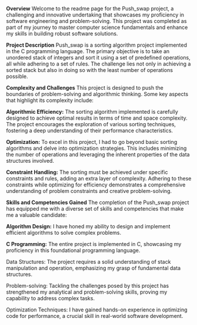 **Overview**
Welcome to the readme page for the Push_swap project, a challenging and innovative undertaking that showcases my proficiency in software engineering and problem-solving. This project was completed as part of my journey to master computer science fundamentals and enhance my skills in building robust software solutions.

**Project Description**
Push_swap is a sorting algorithm project implemented in the C programming language. The primary objective is to take an unordered stack of integers and sort it using a set of predefined operations, all while adhering to a set of rules. The challenge lies not only in achieving a sorted stack but also in doing so with the least number of operations possible.

**Complexity and Challenges**
This project is designed to push the boundaries of problem-solving and algorithmic thinking. Some key aspects that highlight its complexity include:

**Algorithmic Efficiency:**
The sorting algorithm implemented is carefully designed to achieve optimal results in terms of time and space complexity. The project encourages the exploration of various sorting techniques, fostering a deep understanding of their performance characteristics.

**Optimization:**
To excel in this project, I had to go beyond basic sorting algorithms and delve into optimization strategies. This includes minimizing the number of operations and leveraging the inherent properties of the data structures involved.

**Constraint Handling:**
The sorting must be achieved under specific constraints and rules, adding an extra layer of complexity. Adhering to these constraints while optimizing for efficiency demonstrates a comprehensive understanding of problem constraints and creative problem-solving.

**Skills and Competencies Gained**
The completion of the Push_swap project has equipped me with a diverse set of skills and competencies that make me a valuable candidate:

**Algorithm Design:** 
I have honed my ability to design and implement efficient algorithms to solve complex problems.

**C Programming:** 
The entire project is implemented in C, showcasing my proficiency in this foundational programming language.

Data Structures: The project requires a solid understanding of stack manipulation and operation, emphasizing my grasp of fundamental data structures.

Problem-solving: Tackling the challenges posed by this project has strengthened my analytical and problem-solving skills, proving my capability to address complex tasks.

Optimization Techniques: I have gained hands-on experience in optimizing code for performance, a crucial skill in real-world software development.
